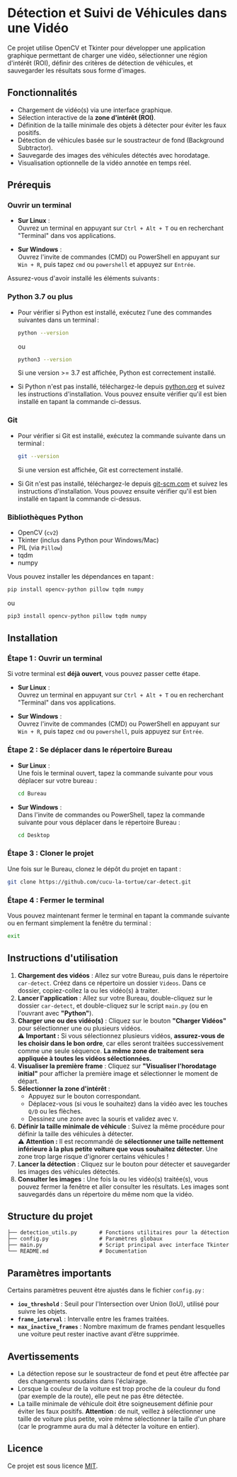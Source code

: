 # Détection et Suivi de Véhicules dans une Vidéo

Ce projet utilise OpenCV et Tkinter pour développer une application graphique permettant de charger une vidéo, sélectionner une région d'intérêt (ROI), définir des critères de détection de véhicules, et sauvegarder les résultats sous forme d'images.

## Fonctionnalités

- Chargement de vidéo(s) via une interface graphique.
- Sélection interactive de la **zone d'intérêt (ROI)**.
- Définition de la taille minimale des objets à détecter pour éviter les faux positifs.
- Détection de véhicules basée sur le soustracteur de fond (Background Subtractor).
- Sauvegarde des images des véhicules détectés avec horodatage.
- Visualisation optionnelle de la vidéo annotée en temps réel.

## Prérequis

### Ouvrir un terminal

- **Sur Linux** :  
  Ouvrez un terminal en appuyant sur `Ctrl + Alt + T` ou en recherchant "Terminal" dans vos applications.

- **Sur Windows** :  
  Ouvrez l'invite de commandes (CMD) ou PowerShell en appuyant sur `Win + R`, puis tapez `cmd` ou `powershell` et appuyez sur `Entrée`.

Assurez-vous d'avoir installé les éléments suivants :

### Python 3.7 ou plus
- Pour vérifier si Python est installé, exécutez l'une des commandes suivantes dans un terminal :

  ```bash
  python --version
  ```
  ou
  ```bash
  python3 --version
  ```
  
  Si une version >= 3.7 est affichée, Python est correctement installé.

- Si Python n'est pas installé, téléchargez-le depuis [python.org](https://www.python.org/downloads/) et suivez les instructions d'installation. Vous pouvez ensuite vérifier qu'il est bien installé en tapant la commande ci-dessus.

### Git
- Pour vérifier si Git est installé, exécutez la commande suivante dans un terminal :

  ```bash
  git --version
  ```
  
  Si une version est affichée, Git est correctement installé.
- Si Git n'est pas installé, téléchargez-le depuis [git-scm.com](https://git-scm.com/) et suivez les instructions d'installation. Vous pouvez ensuite vérifier qu'il est bien installé en tapant la commande ci-dessus.

### Bibliothèques Python
- OpenCV (`cv2`)
- Tkinter (inclus dans Python pour Windows/Mac)
- PIL (via `Pillow`)
- tqdm
- numpy

Vous pouvez installer les dépendances en tapant :

```bash
pip install opencv-python pillow tqdm numpy
```

ou

```bash
pip3 install opencv-python pillow tqdm numpy
```

## Installation

### Étape 1 : Ouvrir un terminal  

Si votre terminal est **déjà ouvert**, vous pouvez passer cette étape.  

- **Sur Linux** :  
  Ouvrez un terminal en appuyant sur `Ctrl + Alt + T` ou en recherchant "Terminal" dans vos applications.  

- **Sur Windows** :  
  Ouvrez l'invite de commandes (CMD) ou PowerShell en appuyant sur `Win + R`, puis tapez `cmd` ou `powershell`, puis appuyez sur `Entrée`.

### Étape 2 : Se déplacer dans le répertoire Bureau

- **Sur Linux** :  
  Une fois le terminal ouvert, tapez la commande suivante pour vous déplacer sur votre bureau :
  ```bash
  cd Bureau
  ```

- **Sur Windows** :  
  Dans l'invite de commandes ou PowerShell, tapez la commande suivante pour vous déplacer dans le répertoire Bureau :
  ```bash
  cd Desktop
  ```

### Étape 3 : Cloner le projet

Une fois sur le Bureau, clonez le dépôt du projet en tapant :

```bash
git clone https://github.com/cucu-la-tortue/car-detect.git
```

### Étape 4 : Fermer le terminal

Vous pouvez maintenant fermer le terminal en tapant la commande suivante ou en fermant simplement la fenêtre du terminal :

  ```bash
  exit
  ```

## Instructions d'utilisation

1. **Chargement des vidéos** : Allez sur votre Bureau, puis dans le répertoire `car-detect`. Créez dans ce répertoire un dossier `Videos`. Dans ce dossier, copiez-collez la ou les vidéo(s) à traiter.
2. **Lancer l'application** : Allez sur votre Bureau, double-cliquez sur le dossier `car-detect`, et double-cliquez sur le script `main.py` (ou en l'ouvrant avec **"Python"**).
3. **Charger une ou des vidéo(s)** : Cliquez sur le bouton **"Charger Vidéos"** pour sélectionner une ou plusieurs vidéos.  
⚠ **Important :** Si vous sélectionnez plusieurs vidéos, **assurez-vous de les choisir dans le bon ordre**, car elles seront traitées successivement comme une seule séquence. **La même zone de traitement sera appliquée à toutes les vidéos sélectionnées.**
4. **Visualiser la première frame** : Cliquez sur **"Visualiser l'horodatage initial"** pour afficher la première image et sélectionner le moment de départ.
5. **Sélectionner la zone d'intérêt** :
    - Appuyez sur le bouton correspondant.
    - Déplacez-vous (si vous le souhaitez) dans la vidéo avec les touches `Q/D` ou les flèches.
    - Dessinez une zone avec la souris et validez avec `V`.
6. **Définir la taille minimale de véhicule** : Suivez la même procédure pour définir la taille des véhicules à détecter.  
⚠ **Attention :** Il est recommandé de **sélectionner une taille nettement inférieure à la plus petite voiture que vous souhaitez détecter**. Une zone trop large risque d'ignorer certains véhicules !
7. **Lancer la détection** : Cliquez sur le bouton pour détecter et sauvegarder les images des véhicules détectés.
8. **Consulter les images** : Une fois la ou les vidéo(s) traitée(s), vous pouvez fermer la fenêtre et aller consulter les résultats. Les images sont sauvegardés dans un répertoire du même nom que la vidéo.

## Structure du projet

```
├── detection_utils.py       # Fonctions utilitaires pour la détection
├── config.py                # Paramètres globaux
├── main.py                  # Script principal avec interface Tkinter
└── README.md                # Documentation
```

## Paramètres importants

Certains paramètres peuvent être ajustés dans le fichier `config.py` :

- **`iou_threshold`** : Seuil pour l'Intersection over Union (IoU), utilisé pour suivre les objets.
- **`frame_interval`** : Intervalle entre les frames traitées.
- **`max_inactive_frames`** : Nombre maximum de frames pendant lesquelles une voiture peut rester inactive avant d’être supprimée.

## Avertissements

- La détection repose sur le soustracteur de fond et peut être affectée par des changements soudains dans l'éclairage.
- Lorsque la couleur de la voiture est trop proche de la couleur du fond (par exemple de la route), elle peut ne pas être détectée.
- La taille minimale de véhicule doit être soigneusement définie pour éviter les faux positifs. **Attention** : de nuit, veillez à sélectionner une taille de voiture plus petite, voire même sélectionner la taille d'un phare (car le programme aura du mal à détecter la voiture en entier).

## Licence

Ce projet est sous licence [MIT](LICENSE).

